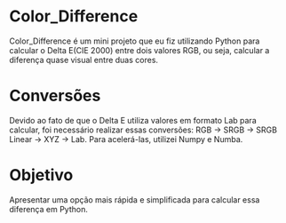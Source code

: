 # Color_Difference

Color_Difference é um mini projeto que eu fiz utilizando Python para calcular o Delta E(CIE 2000) entre dois valores RGB, ou seja, calcular a diferença quase visual entre duas cores.

# Conversões

Devido ao fato de que o Delta E utiliza valores em formato Lab para calcular, foi necessário realizar essas conversões: RGB -> SRGB -> SRGB Linear -> XYZ -> Lab. Para acelerá-las, utilizei Numpy e Numba.

# Objetivo

Apresentar uma opção mais rápida e simplificada para calcular essa diferença em Python.
